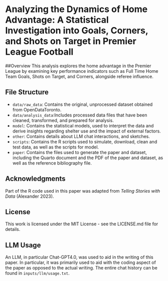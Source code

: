 # Analyzing the Dynamics of Home Advantage: A Statistical Investigation into Goals, Corners, and Shots on Target in Premier League Football

##Overview 
This analysis explores the home advantage in the Premier League by examining key performance indicators such as Full Time Home Team Goals, Shots on Target, and Corners, alongside referee influence.

## File Structure

- `data/raw_data`: Contains the original, unprocessed dataset obtained from OpenDataToronto.
- `data/analysis_data`:Includes processed data files that have been cleaned, transformed, and prepared for analysis.
-  `model`: Contains the statistical models, used to interpret the data and derive insights regarding shelter use and the impact of external factors.
-  `other`: Contains details about LLM chat interactions, and sketches.
-  `scripts`: Contains the R scripts used to simulate, download, clean and test data, as well as the scripts for model.
-  `paper`: Contains the files used to generate the paper and dataset, including the Quarto document and the PDF of the paper and dataset, as well as the reference bibliography file.

## Acknowledgments

Part of the R code used in this paper was adapted from *Telling Stories with Data* (Alexander 2023). 

## License

This work is licensed under the MIT License - see the LICENSE.md file for details.

## LLM Usage

An LLM, in particular Chat-GPT4.0, was used to aid in the writing of this paper. In particular, it was primarily used to aid with the coding aspect of the paper as opposed to the actual writing. The entire chat history can be found in `inputs/llm/usage.txt`.


